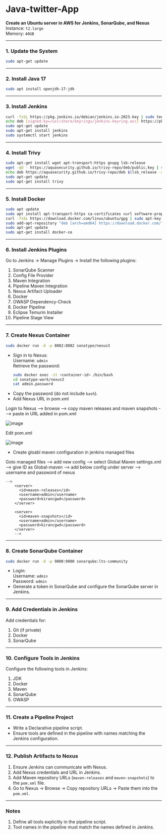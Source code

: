 # Java-twitter-App

**Create an Ubuntu server in AWS for Jenkins, SonarQube, and Nexus**  
Instance: `t2.large`  
Memory: `40GB`

---

### **1. Update the System**
```bash
sudo apt-get update
```

---

### **2. Install Java 17**
```bash
sudo apt install openjdk-17-jdk
```

---

### **3. Install Jenkins**
```bash
curl -fsSL https://pkg.jenkins.io/debian/jenkins.io-2023.key | sudo tee /usr/share/keyrings/jenkins-keyring.asc > /dev/null
echo deb [signed-by=/usr/share/keyrings/jenkins-keyring.asc] https://pkg.jenkins.io/debian binary/ | sudo tee /etc/apt/sources.list.d/jenkins.list > /dev/null
sudo apt-get update
sudo apt-get install jenkins
sudo systemctl start jenkins
```

---

### **4. Install Trivy**
```bash
sudo apt-get install wget apt-transport-https gnupg lsb-release
wget -qO - https://aquasecurity.github.io/trivy-repo/deb/public.key | sudo apt-key add -
echo deb https://aquasecurity.github.io/trivy-repo/deb $(lsb_release -sc) main | sudo tee -a /etc/apt/sources.list.d/trivy.list
sudo apt-get update
sudo apt-get install trivy
```

---

### **5. Install Docker**
```bash
sudo apt update
sudo apt install apt-transport-https ca-certificates curl software-properties-common
curl -fsSL https://download.docker.com/linux/ubuntu/gpg | sudo apt-key add -
sudo add-apt-repository "deb [arch=amd64] https://download.docker.com/linux/ubuntu focal stable"
sudo apt-get update
sudo apt-get install docker-ce
```

---

### **6. Install Jenkins Plugins**
Go to Jenkins → Manage Plugins → Install the following plugins:
1. SonarQube Scanner  
2. Config File Provider  
3. Maven Integration  
4. Pipeline Maven Integration  
5. Nexus Artifact Uploader  
6. Docker  
7. OWASP Dependency-Check  
8. Docker Pipeline  
9. Eclipse Temurin Installer  
10. Pipeline Stage View  

---

### **7. Create Nexus Container**
```bash
sudo docker run -d -p 8082:8082 sonatype/nexus3
```
- Sign in to Nexus:  
  Username: `admin`  
  Retrieve the password:
  ```bash
  sudo docker exec -it <container-id> /bin/bash
  cd sonatype-work/nexus3
  cat admin.password
  ```
- Copy the password (do not include `bash`).
- Add Nexus URL in pom.xml
   
Login to Nexus --> browse --> copy maven releases and maven snapshots ---> paste in URL added in pom.xml

![image](https://github.com/user-attachments/assets/b67c6a9b-7bbe-4109-ae4a-2c9492ba9bbb)

 Edit pom.xml

 ![image](https://github.com/user-attachments/assets/f60c1554-2e75-41d9-ac1a-34d99acec1a0)

- Create gloabl maven configuration in jenkins managed files
   
Goto managed files  --> add new config --> select Global Maven settings.xml --> give ID as Global-maven --> add below config under server --> username and password of nexus

```
-->
    <server>
      <id>maven-releases</id>
      <username>admin</username>
      <password>kirancgwd</password>
    </server>
    
    <server>
      <id>maven-snapshots</id>
      <username>admin</username>
      <password>kirancgwd</password>
    </server>
    -->
```


---

### **8. Create SonarQube Container**
```bash
sudo docker run -d -p 9000:9000 sonarqube:lts-community
```
- Login:  
  Username: `admin`  
  Password: `admin`  
- Generate a token in SonarQube and configure the SonarQube server in Jenkins.

---

### **9. Add Credentials in Jenkins**
Add credentials for:
1. Git (if private)  
2. Docker  
3. SonarQube  

---

### **10. Configure Tools in Jenkins**
Configure the following tools in Jenkins:
1. JDK  
2. Docker  
3. Maven  
4. SonarQube  
5. OWASP  

---

### **11. Create a Pipeline Project**
- Write a Declarative pipeline script.
- Ensure tools are defined in the pipeline with names matching the Jenkins configuration.

---

### **12. Publish Artifacts to Nexus**
1. Ensure Jenkins can communicate with Nexus.  
2. Add Nexus credentials and URL in Jenkins.  
3. Add Maven repository URLs (`maven-releases` and `maven-snapshots`) to the `pom.xml` file.  
4. Go to Nexus → Browse → Copy repository URLs → Paste them into the `pom.xml`.

---

### **Notes**
1. Define all tools explicitly in the pipeline script.  
2. Tool names in the pipeline must match the names defined in Jenkins.
